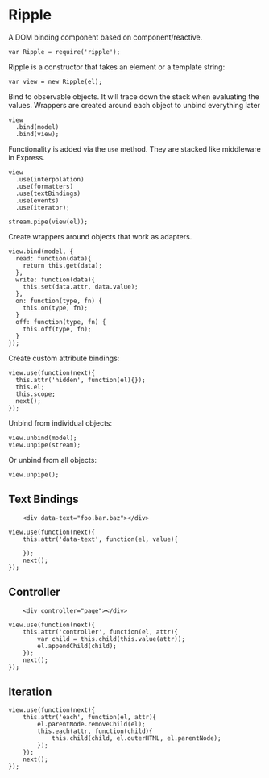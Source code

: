 # Ripple

A DOM binding component based on component/reactive.

```
var Ripple = require('ripple');
```

Ripple is a constructor that takes an element or a template string:

```
var view = new Ripple(el);
```

Bind to observable objects. It will trace down the stack when evaluating the values.
Wrappers are created around each object to unbind everything later

```
view
  .bind(model)
  .bind(view);
```

Functionality is added via the `use` method. They are stacked like middleware in Express.

```
view
  .use(interpolation)
  .use(formatters)
  .use(textBindings)
  .use(events)
  .use(iterator);
  
stream.pipe(view(el));
```

Create wrappers around objects that work as adapters.

```
view.bind(model, {
  read: function(data){
  	return this.get(data);
  },
  write: function(data){
  	this.set(data.attr, data.value);
  },
  on: function(type, fn) {
  	this.on(type, fn);
  }
  off: function(type, fn) {
  	this.off(type, fn);
  }
});
```

Create custom attribute bindings:

```
view.use(function(next){
  this.attr('hidden', function(el){});
  this.el;
  this.scope;
  next();
});
```

Unbind from individual objects:

```
view.unbind(model);
view.unpipe(stream);
```

Or unbind from all objects:

```
view.unpipe();
```

## Text Bindings

```
	<div data-text="foo.bar.baz"></div>
```

```
view.use(function(next){
	this.attr('data-text', function(el, value){
		
	});
	next();
});
```

## Controller

```
	<div controller="page"></div>
```

```
view.use(function(next){
	this.attr('controller', function(el, attr){
		var child = this.child(this.value(attr));
		el.appendChild(child);
	});
	next();
});
```

## Iteration

```
view.use(function(next){
	this.attr('each', function(el, attr){
		el.parentNode.removeChild(el);
		this.each(attr, function(child){
			this.child(child, el.outerHTML, el.parentNode);
		});		
	});
	next();
});
```